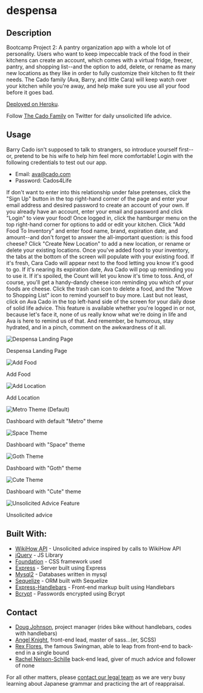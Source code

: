 # despensa

## Description

Bootcamp Project 2: A pantry organization app with a whole lot of personality.
Users who want to keep impeccable track of the food in their kitchens can create an account, which comes with a virtual fridge, freezer, pantry, and shopping list--and the option to add, delete, or rename as many new locations as they like in order to fully customize their kitchen to fit their needs. The Cado family (Ava, Barry, and little Cara) will keep watch over your kitchen while you're away, and help make sure you use all your food before it goes bad.

[Deployed on Heroku](https://quiet-sands-24336.herokuapp.com/).

Follow [The Cado Family](https://twitter.com/CadoFamily) on Twitter for daily unsolicited life advice.


## Usage


Barry Cado isn't supposed to talk to strangers, so introduce yourself first--or, pretend to be his wife to help him feel more comfortable! Login with the following credentials to test out our app.

* Email: ava@cado.com
* Password: Cados4Life

If don't want to enter into this relationship under false pretenses, click the "Sign Up" button in the top right-hand corner of the page and enter your email address and desired password to create an account of your own. If you already have an account, enter your email and password and click "Login" to view your food!
Once logged in, click the hamburger menu on the top right-hand corner for options to add or edit your kitchen. Click "Add Food To Inventory" and enter food name, brand, expiration date, and amount--and don't forget to answer the all-important question: is this food cheese?
Click "Create New Location" to add a new location, or rename or delete your existing locations. 
Once you've added food to your inventory, the tabs at the bottom of the screen will populate with your existing food. If it's fresh, Cara Cado will appear next to the food letting you know it's good to go. If it's nearing its expiration date, Ava Cado will pop up reminding you to use it. If it's spoiled, the Count will let you know it's time to toss. And, of course, you'll get a handy-dandy cheese icon reminding you which of your foods are cheese. Click the trash can icon to delete a food, and the "Move to Shopping List" icon to remind yourself to buy more. 
Last but not least, click on Ava Cado in the top left-hand side of the screen for your daily dose of solid life advice. This feature is available whether you're logged in or not, because let's face it, none of us really know what we're doing in life and Ava is here to remind us of that.
And remember, be humorous, stay hydrated, and in a pinch, comment on the awkwardness of it all. 

![Despensa Landing Page](public/images/landing-page.png?raw=true "Landing Page")

Despensa Landing Page

![Add Food](public/images/add-food.png?raw=true "Add Food")

Add Food

![Add Location](public/images/add-location.png?raw=true "Add Location")

Add Location

![Metro Theme (Default)](public/images/metro-theme.png?raw=true "Metro")

Dashboard with default "Metro" theme

![Space Theme](public/images/space-theme.png?raw=true "Space")

Dashboard with "Space" theme

![Goth Theme](public/images/goth-theme.png?raw=true "Goth")

Dashboard with "Goth" theme

![Cute Theme](public/images/cute-theme.png?raw=true "Cute")

Dashboard with "Cute" theme

![Unsolicited Advice Feature](public/images/advice.png?raw=true "Advice")

Unsolicited advice

## Built With:

* [WikiHow API](https://rapidapi.com/hargrimm/api/wikihow) - Unsolicited advice inspired by calls to WikiHow API
* [jQuery](https://jquery.com/) - JS Library
* [Foundation](https://get.foundation/) - CSS framework used
* [Express](https://www.npmjs.com/package/express) - Server built using Express
* [Mysql2](https://www.npmjs.com/package/mysql2) - Databases written in mysql
* [Sequelize](https://www.npmjs.com/package/sequelize) - ORM built with Sequelize
* [Express-Handlebars](https://www.npmjs.com/package/express-handlebars) - Front-end markup built using Handlebars
* [Bcrypt](https://www.npmjs.com/package/bcrypt) - Passwords encrypted using Bcrypt

## Contact
* [Doug Johnson](https://github.com/DougJohnson22), project manager (rides bike without handlebars, codes with handlebars)
* [Angel Knight](https://github.com/skelliebunnie), front-end lead, master of sass...(er, SCSS)
* [Rex Flores](https://github.com/Tyrannofloresrex), the famous Swingman, able to leap from front-end to back-end in a single bound
* [Rachel Nelson-Schille](https://github.com/shame-wizards-apprentice) back-end lead, giver of much advice and follower of none

For all other matters, please [contact our legal team](https://www.youtube.com/watch?v=DLzxrzFCyOs) as we are very busy learning about Japanese grammar and practicing the art of reappraisal.

